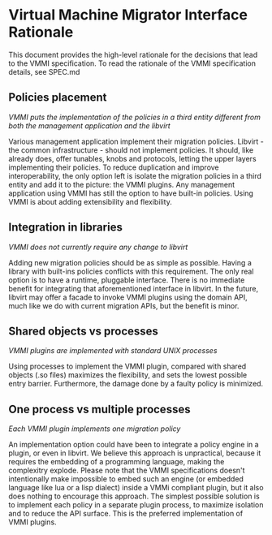 # Virtual Machine Migrator Interface Rationale

This document provides the high-level rationale for the decisions that lead to the VMMI specification.
To read the rationale of the VMMI specification details, see SPEC.md

## Policies placement

*VMMI puts the implementation of the policies in a third entity different from both the management application and the libvirt*

Various management application implement their migration policies.
Libvirt - the common infrastructure - should not implement policies. It should, like already does, offer tunables, knobs and protocols, letting the upper layers implementing their policies.
To reduce duplication and improve interoperability, the only option left is isolate the migration policies in a third entity and add it to the picture: the VMMI plugins.
Any management application using VMMI has still the option to have built-in policies. Using VMMI is about adding extensibility and flexibility.

## Integration in libraries

*VMMI does not currently require any change to libvirt*

Adding new migration policies should be as simple as possible. Having a library with built-ins policies conflicts with this requirement.
The only real option is to have a runtime, pluggable interface.
There is no immediate benefit for integrating that aforementioned interface in libvirt. In the future, libvirt may offer a facade to invoke VMMI plugins using the domain API, much like
we do with current migration APIs, but the benefit is minor.

## Shared objects vs processes

*VMMI plugins are implemented with standard UNIX processes*

Using processes to implement the VMMI plugin, compared with shared objects (.so files) maximizes the flexibility, and sets the lowest possible entry barrier.
Furthermore, the damage done by a faulty policy is minimized.

## One process vs multiple processes

*Each VMMI plugin implements one migration policy*

An implementation option could have been to integrate a policy engine in a plugin, or even in libvirt. We believe this approach is unpractical, because it requires the embedding
of a programming language, making the complexitry explode.
Please note that the VMMI specifications doesn't intentionally make impossible to embed such an engine (or embedded language like lua or a lisp dialect) inside a VMMi compliant plugin,
but it also does nothing to encourage this approach.
The simplest possible solution is to implement each policy in a separate plugin process, to maximize isolation and to reduce the API surface.
This is the preferred implementation of VMMI plugins.
